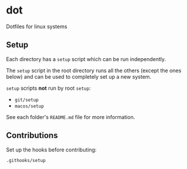 # dot

Dotfiles for linux systems

## Setup

Each directory has a `setup` script which can be run independently.

The `setup` script in the root directory runs all the others (except the ones
below) and can be used to completely set up a new system.

`setup` scripts **not** run by root `setup`:
- `git/setup`
- `macos/setup`

See each folder's `README.md` file for more information.

## Contributions

Set up the hooks before contributing:
```bash
.githooks/setup
```

